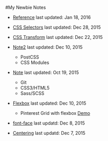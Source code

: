 
#My Newbie Notes

* [Reference](https://github.com/estherj-hsu/NewbieNotes/blob/master/References.md) last updated: Jan 18, 2016

* [CSS Selectors](https://github.com/estherj-hsu/NewbieNotes/blob/master/CSS%20Selectors.md) last updated: Dec 28, 2015

* [CSS Transform](https://github.com/estherj-hsu/NewbieNotes/blob/master/CSS%20transform.md) last updated: Dec 22, 2015

* [Note2](https://github.com/estherj-hsu/NewbieNotes/blob/master/note2.md) last updated: Dec 10, 2015
   - PostCSS
   - CSS Modules

* [Note](https://github.com/estherj-hsu/NewbieNotes/blob/master/note.md) last updated: Oct 19, 2015
   - Git
   - CSS3/HTML5
   - Sass/SCSS


* [Flexbox](https://github.com/estherj-hsu/NewbieNotes/blob/master/flexbox.md) last updated: Dec 10, 2015
   - Pinterest Grid with flexbox [Demo](http://codepen.io/estherj-hsu/pen/bVXOMY)

* [font-face](https://github.com/estherj-hsu/NewbieNotes/blob/master/font.md) last updatd: Dec 8, 2015

* [Centering](https://github.com/estherj-hsu/NewbieNotes/blob/master/centering.md) last updatd: Dec 7, 2015
